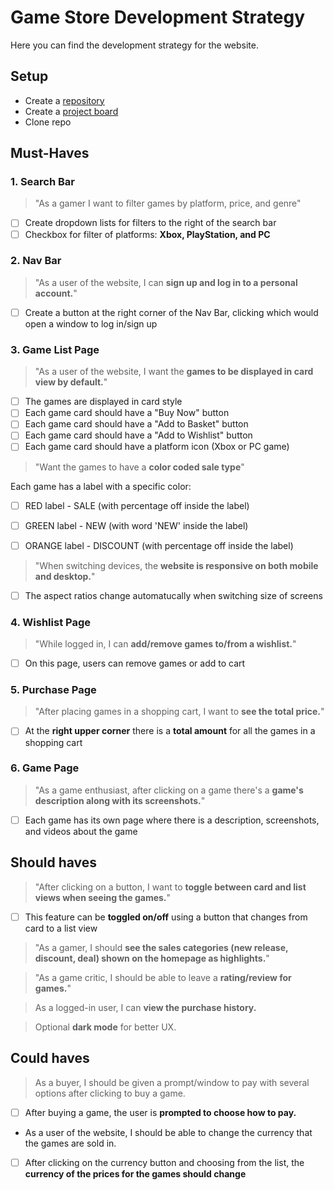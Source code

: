 # Game Store Development Strategy

Here you can find the development strategy for the website.

## Setup

- Create a [repository](https://github.com/alex-maletskyi/game-store)
- Create a [project board](https://github.com/users/alex-maletskyi/projects/1)
- Clone repo

## Must-Haves 

### 1. Search Bar

> "As a gamer I want to filter games by platform, price, and genre"

- [ ] Create dropdown lists for filters to the right of the search bar
- [ ] Checkbox for filter of platforms: **Xbox, PlayStation, and PC**

### 2. Nav Bar

> "As a user of the website,  I can **sign up and log in to a personal account.**"
- [ ] Create a button at the right corner of the Nav Bar, clicking which would open a window to log in/sign up 

### 3. Game List Page

> "As a user of the website, I want the **games to be displayed in card view by default.**"

- [ ] The games are displayed in card style 
- [ ] Each game card should have a "Buy Now" button
- [ ] Each game card should have a "Add to Basket" button
- [ ] Each game card should have a "Add to Wishlist" button
- [ ] Each game card should have a platform icon (Xbox or PC game)

> "Want the games to have a **color coded sale type**"

Each game has a label with a specific color:
- [ ] RED label - SALE (with percentage off inside the label)
- [ ] GREEN label - NEW (with word 'NEW' inside the label)
- [ ] ORANGE label - DISCOUNT (with percentage off inside the label)


> "When switching devices, the **website is responsive on both mobile and desktop.**"
- [ ] The aspect ratios change automatucally when switching size of screens

### 4. Wishlist Page

> "While logged in, I can **add/remove games to/from a wishlist.**" 
> 
- [ ] On this page, users can remove games or add to cart 

### 5. Purchase Page

> "After placing games in a shopping cart, I want to **see the total price.**"

- [ ] At the **right upper corner** there is a **total amount** for all the games in a shopping cart

### 6. Game Page

> "As a game enthusiast, after clicking on a game there's a **game's description along with its screenshots.**"

- [ ] Each game has its own page where there is a description, screenshots, and videos about the game

## Should haves 

> "After clicking on a button, I want to **toggle between card and list views when seeing the games.**"
> 
- [ ] This feature can be **toggled on/off** using a button that changes from card to a list view
  
> "As a gamer, I should **see the sales categories (new release, discount, deal) shown on the homepage as highlights.**"

> "As a game critic, I should be able to leave a **rating/review for games.**"

> As a logged-in user, I can **view the purchase history.**

> Optional **dark mode** for better UX.


## Could haves 
> As a buyer, I should be given a prompt/window to pay with several options after clicking to buy a game. 

- [ ] After buying a game, the user is **prompted to choose how to pay.**
- As a user of the website, I should be able to change the currency that the games are sold in.
- [ ] After clicking on the currency button and choosing from the list, the **currency of the prices for the games should change**
